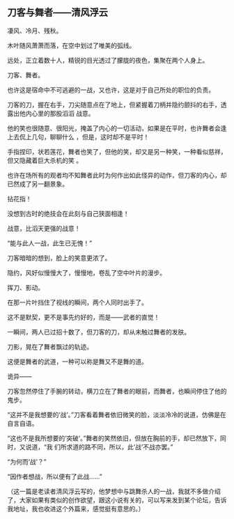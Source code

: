 ## 刀客与舞者——清风浮云

凄风、冷月、残秋。

木叶随风萧萧而落，在空中划过了唯美的弧线。

远处，正立着数十人，精锐的目光透过了朦胧的夜色，集聚在两个人身上。

刀客、舞者。

也许这是宿命中不可逃避的一战，又也许，这是对于自己所处的职位的负责。

刀客的刀，握在右手，刀尖随意点在了地上，但紧握着刀柄并隐约颤抖的右手，透露出他内心里的那股滔滔 战意。

他的笑也很随意、很阳光，掩盖了内心的一切活动，如果是在平时，也许舞者会逢上去侃上几句，聊聊什么 ，但是，这时却不是平时！

手指捏印，状若莲花，舞者也笑了，但他的笑，却又是另一种笑，一种看似慈祥，但又隐藏着巨大杀机的笑 。

也许在场所有的观者均不知舞者此时为何作出如此怪异的动作，但刀客的内心，却已然成了另一翻景象。

拈花指！

没想到古时的绝技会在此刻与自己狭面相逢！

战意，比滔天更强的战意！

“能与此人一战，此生已无愧！”

刀客暗暗的想到，脸上的笑意更浓了。

隐约，风好似慢慢大了，慢慢地，卷乱了空中叶片的漫步。

挥刀、影动。

在那一片叶挡住了视线的瞬间，两个人同时出手了。

这不是默契，更不是事先约好的，而是——武者的直觉！

一瞬间，两人已过招十数了，但刀客的刀，却从未触过舞者的发肤。

刀影，晃在了舞者飘过的轨迹。

这便是舞者的武道，一种可以称是舞又不是舞的道。

诡异——

刀客忽然停住了手腕的转动，横刀立在了舞者的眼前，而舞者，也瞬间停住了他的鬼步。

“这并不是我想要的‘战’。”刀客看着舞者依旧微笑的脸，淡淡冷冷的说道，仿佛是在自言自语。

“这也不是我所想要的‘突破’。”舞者的笑然依旧，但放在胸前的手，却已然放下，同时，又说道，“我 们所求道的路不同，所以，此‘战’不战亦罢。”

“为何而‘战’？”

“因作者想战，所以便有了此战……”

（这一篇是老读者清风浮云写的，他梦想中与跳舞杀人的一战，我就不多做介绍了，大家如果有类似的创作欲望，跟这小说有关的，可以写来发到某个论坛，告诉我地址，我也收进这个外篇来，感觉挺有意思的。）

